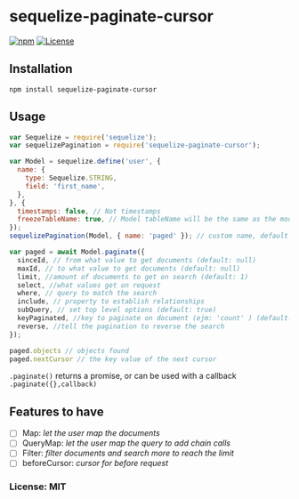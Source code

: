 # sequelize-paginate-cursor 
[![npm](https://img.shields.io/npm/dm/sequelize-paginate-cursor.svg?maxAge=2592000)](https://www.npmjs.com/package/sequelize-paginate-cursor)
[![License](https://img.shields.io/npm/l/sequelize-paginate-cursor.svg?maxAge=2592000?style=plastic)](https://github.com/mirabalj/sequelize-paginate-cursor/blob/master/license)

## Installation

`npm install sequelize-paginate-cursor`

## Usage
```js
var Sequelize = require('sequelize');
var sequelizePagination = require('sequelize-paginate-cursor');

var Model = sequelize.define('user', {
  name: {
    type: Sequelize.STRING,
    field: 'first_name',
  },
}, {
  timestamps: false, // Not timestamps
  freezeTableName: true, // Model tableName will be the same as the model name
});
sequelizePagination(Model, { name: 'paged' }); // custom name, default 'paginate'

var paged = await Model.paginate({
  sinceId, // from what value to get documents (default: null)
  maxId, // to what value to get documents (default: null)
  limit, //amount of documents to get on search (default: 1)
  select, //what values get on request
  where, // query to match the search
  include, // property to establish relationships
  subQuery, // set top level options (default: true)
  keyPaginated, //key to paginate on document (ejm: 'count' ) (default: 'id')
  reverse, //tell the pagination to reverse the search
});

paged.objects // objects found
paged.nextCursor // the key value of the next cursor
```
`.paginate()` returns a promise, or can be used with a callback
`.paginate({},callback)`

## Features to have
- [ ] Map: *let the user map the documents*
- [ ] QueryMap: *let the user map the query to add chain calls*
- [ ] Filter: *filter documents and search more to reach the limit*
- [ ] beforeCursor: *cursor for before request*

### License: MIT
